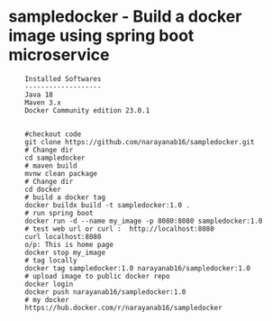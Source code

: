 # sampledocker - Build a docker image using spring boot microservice

		Installed Softwares
		------------------- 
		Java 18
		Maven 3.x
		Docker Community edition 23.0.1


		#checkout code
		git clone https://github.com/narayanab16/sampledocker.git
		# Change dir
		cd sampledocker
		# maven build 
		mvnw clean package
		# Change dir
		cd docker 
		# build a docker tag
		docker buildx build -t sampledocker:1.0 .
		# run spring boot
		docker run -d --name my_image -p 8080:8080 sampledocker:1.0
		# test web url or curl :  http://localhost:8080 
		curl localhost:8080 
		o/p: This is home page
		docker stop my_image
		# tag locally
		docker tag sampledocker:1.0 narayanab16/sampledocker:1.0
		# upload image to public docker repo
		docker login
		docker push narayanab16/sampledocker:1.0
		# my docker
		https://hub.docker.com/r/narayanab16/sampledocker
